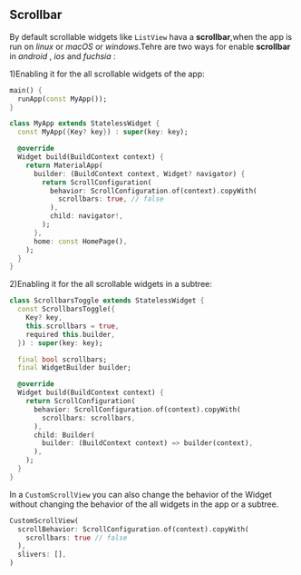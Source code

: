## Scrollbar


By default scrollable widgets like `ListView` hava a **scrollbar**,when the app is run on *linux* or *macOS* or *windows*.Tehre are two ways for enable **scrollbar** in *android* , *ios* and *fuchsia* : 

1)Enabling it for the all scrollable widgets of the app:

```dart
main() {
  runApp(const MyApp());
}

class MyApp extends StatelessWidget {
  const MyApp({Key? key}) : super(key: key);

  @override
  Widget build(BuildContext context) {
    return MaterialApp(
      builder: (BuildContext context, Widget? navigator) {
        return ScrollConfiguration(
          behavior: ScrollConfiguration.of(context).copyWith(
            scrollbars: true, // false
          ),
          child: navigator!,
        );
      },
      home: const HomePage(),
    );
  }
}
```


2)Enabling it for the all scrollable widgets in a subtree:

```dart
class ScrollbarsToggle extends StatelessWidget {
  const ScrollbarsToggle({
    Key? key,
    this.scrollbars = true,
    required this.builder,
  }) : super(key: key);

  final bool scrollbars;
  final WidgetBuilder builder;

  @override
  Widget build(BuildContext context) {
    return ScrollConfiguration(
      behavior: ScrollConfiguration.of(context).copyWith(
        scrollbars: scrollbars,
      ),
      child: Builder(
        builder: (BuildContext context) => builder(context),
      ),
    );
  }
}
```

In a `CustomScrollView` you can also change the behavior of the Widget without changing the behavior of the all widgets in the app or a subtree.

```dart
CustomScrollView(
  scrollBehavior: ScrollConfiguration.of(context).copyWith(
    scrollbars: true // false
  ),
  slivers: [],
)
```
